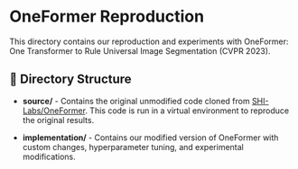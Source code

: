 # OneFormer Reproduction

This directory contains our reproduction and experiments with OneFormer: One Transformer to Rule Universal Image Segmentation (CVPR 2023).

## 📂 Directory Structure

- **source/** - Contains the original unmodified code cloned from [SHI-Labs/OneFormer](https://github.com/SHI-Labs/OneFormer). This code is run in a virtual environment to reproduce the original results.

- **implementation/** - Contains our modified version of OneFormer with custom changes, hyperparameter tuning, and experimental modifications.

